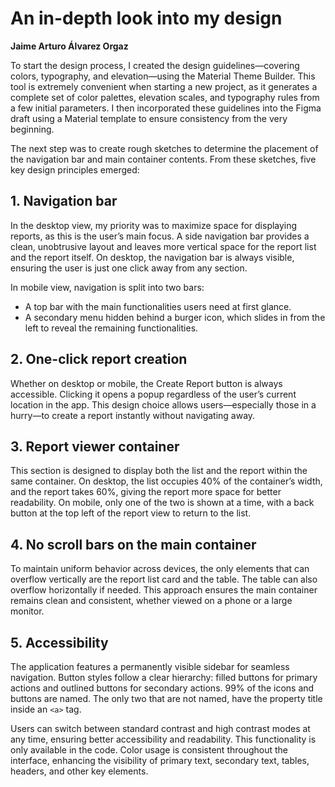 # An in-depth look into my design

**Jaime Arturo Álvarez Orgaz**

To start the design process, I created the design guidelines—covering colors, typography, and elevation—using the Material Theme Builder. This tool is extremely convenient when starting a new project, as it generates a complete set of color palettes, elevation scales, and typography rules from a few initial parameters. I then incorporated these guidelines into the Figma draft using a Material template to ensure consistency from the very beginning.

The next step was to create rough sketches to determine the placement of the navigation bar and main container contents. From these sketches, five key design principles emerged:

## 1. Navigation bar

In the desktop view, my priority was to maximize space for displaying reports, as this is the user’s main focus. A side navigation bar provides a clean, unobtrusive layout and leaves more vertical space for the report list and the report itself. On desktop, the navigation bar is always visible, ensuring the user is just one click away from any section.

In mobile view, navigation is split into two bars:

- A top bar with the main functionalities users need at first glance.
- A secondary menu hidden behind a burger icon, which slides in from the left to reveal the remaining functionalities.

## 2. One-click report creation

Whether on desktop or mobile, the Create Report button is always accessible. Clicking it opens a popup regardless of the user’s current location in the app. This design choice allows users—especially those in a hurry—to create a report instantly without navigating away.

## 3. Report viewer container

This section is designed to display both the list and the report within the same container. On desktop, the list occupies 40% of the container’s width, and the report takes 60%, giving the report more space for better readability. On mobile, only one of the two is shown at a time, with a back button at the top left of the report view to return to the list.

## 4. No scroll bars on the main container

To maintain uniform behavior across devices, the only elements that can overflow vertically are the report list card and the table. The table can also overflow horizontally if needed. This approach ensures the main container remains clean and consistent, whether viewed on a phone or a large monitor.

## 5. Accessibility

The application features a permanently visible sidebar for seamless navigation. Button styles follow a clear hierarchy: filled buttons for primary actions and outlined buttons for secondary actions. 99% of the icons and buttons are named. The only two that are not named, have the property title inside an `<a>` tag.

Users can switch between standard contrast and high contrast modes at any time, ensuring better accessibility and readability. This functionality is only available in the code. Color usage is consistent throughout the interface, enhancing the visibility of primary text, secondary text, tables, headers, and other key elements.
